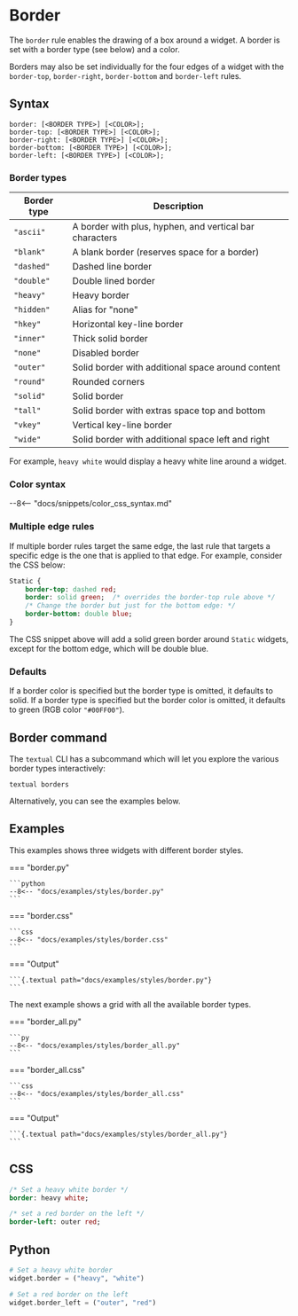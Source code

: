 # Border

The `border` rule enables the drawing of a box around a widget. A border is set with a border type (see below) and a color.

Borders may also be set individually for the four edges of a widget with the `border-top`, `border-right`, `border-bottom` and `border-left` rules.

## Syntax

```
border: [<BORDER TYPE>] [<COLOR>];
border-top: [<BORDER TYPE>] [<COLOR>];
border-right: [<BORDER TYPE>] [<COLOR>];
border-bottom: [<BORDER TYPE>] [<COLOR>];
border-left: [<BORDER TYPE>] [<COLOR>];
```

### Border types

| Border type | Description                                             |
|-------------|---------------------------------------------------------|
| `"ascii"`   | A border with plus, hyphen, and vertical bar characters |
| `"blank"`   | A blank border (reserves space for a border)            |
| `"dashed"`  | Dashed line border                                      |
| `"double"`  | Double lined border                                     |
| `"heavy"`   | Heavy border                                            |
| `"hidden"`  | Alias for "none"                                        |
| `"hkey"`    | Horizontal key-line border                              |
| `"inner"`   | Thick solid border                                      |
| `"none"`    | Disabled border                                         |
| `"outer"`   | Solid border with additional space around content       |
| `"round"`   | Rounded corners                                         |
| `"solid"`   | Solid border                                            |
| `"tall"`    | Solid border with extras space top and bottom           |
| `"vkey"`    | Vertical key-line border                                |
| `"wide"`    | Solid border with additional space left and right       |

For example, `heavy white` would display a heavy white line around a widget.

### Color syntax

--8<-- "docs/snippets/color_css_syntax.md"

### Multiple edge rules

If multiple border rules target the same edge, the last rule that targets a specific edge is the one that is applied to that edge.
For example, consider the CSS below:

```sass
Static {
    border-top: dashed red;
    border: solid green;  /* overrides the border-top rule above */
    /* Change the border but just for the bottom edge: */
    border-bottom: double blue;
}
```

The CSS snippet above will add a solid green border around `Static` widgets, except for the bottom edge, which will be double blue.

### Defaults

If a border color is specified but the border type is omitted, it defaults to solid.
If a border type is specified but the border color is omitted, it defaults to green (RGB color `"#00FF00"`).

## Border command

The `textual` CLI has a subcommand which will let you explore the various border types interactively:

```
textual borders
```

Alternatively, you can see the examples below.

## Examples

This examples shows three widgets with different border styles.

=== "border.py"

    ```python
    --8<-- "docs/examples/styles/border.py"
    ```

=== "border.css"

    ```css
    --8<-- "docs/examples/styles/border.css"
    ```

=== "Output"

    ```{.textual path="docs/examples/styles/border.py"}
    ```

The next example shows a grid with all the available border types.

=== "border_all.py"

    ```py
    --8<-- "docs/examples/styles/border_all.py"
    ```

=== "border_all.css"

    ```css
    --8<-- "docs/examples/styles/border_all.css"
    ```

=== "Output"

    ```{.textual path="docs/examples/styles/border_all.py"}
    ```

## CSS

```sass
/* Set a heavy white border */
border: heavy white;

/* set a red border on the left */
border-left: outer red;
```

## Python

```python
# Set a heavy white border
widget.border = ("heavy", "white")

# Set a red border on the left
widget.border_left = ("outer", "red")
```
